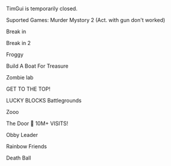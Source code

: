 TimGui is temporarily closed.

Suported Games:
Murder Mystory 2 (Act. with gun don't worked)

Break in 

Break in 2

Froggy

Build A Boat For Treasure

Zombie lab

GET TO THE TOP!

LUCKY BLOCKS Battlegrounds

Zooo

The Door 🚪 10M+ VISITS!

Obby Leader

Rainbow Friends

Death Ball

